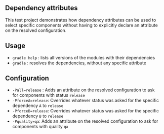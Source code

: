 ## Dependency attributes

This test project demonstrates how dependency attributes can be used to select specific
components without having to explicitly declare an attribute on the resolved configuration.

## Usage

- `gradle help` : lists all versions of the modules with their dependencies
- `gradle` : resolves the dependencies, without any specific attribute

## Configuration

- `-Pall=release` : Adds an attribute on the resolved configuration to ask for components with status `release`
- `-PforceA=release`: Overrides whatever status was asked for the specific dependency `A` to `release`
- `-PforceB=release`: Overrides whatever status was asked for the specific dependency `B` to `release`
- `-Pquality=qa`: Adds an attribute on the resolved configuration to ask for components with quality `qa`




